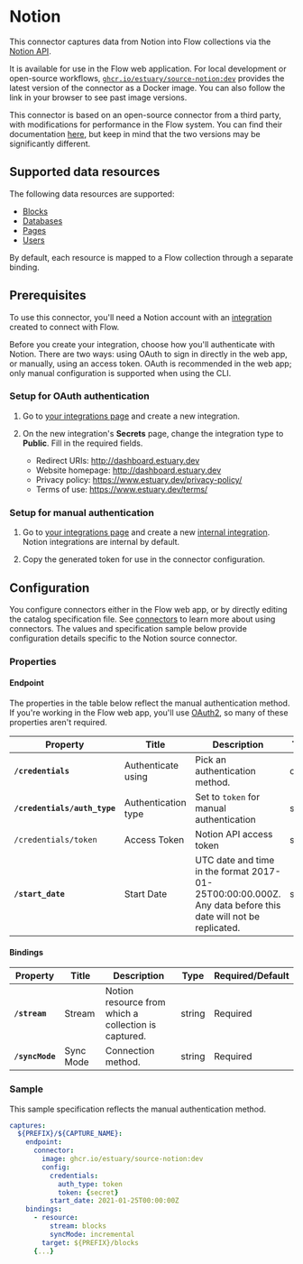 # Notion

This connector captures data from Notion into Flow collections via the [Notion API](https://developers.notion.com/reference/intro).

It is available for use in the Flow web application. For local development or open-source workflows, [`ghcr.io/estuary/source-notion:dev`](https://ghcr.io/estuary/source-notion:dev) provides the latest version of the connector as a Docker image. You can also follow the link in your browser to see past image versions.

This connector is based on an open-source connector from a third party, with modifications for performance in the Flow system.
You can find their documentation [here](https://docs.airbyte.com/integrations/sources/notion/),
but keep in mind that the two versions may be significantly different.

## Supported data resources

The following data resources are supported:

* [Blocks](https://developers.notion.com/reference/retrieve-a-block)
* [Databases](https://developers.notion.com/reference/retrieve-a-database)
* [Pages](https://developers.notion.com/reference/retrieve-a-page)
* [Users](https://developers.notion.com/reference/get-user)

By default, each resource is mapped to a Flow collection through a separate binding.

## Prerequisites

To use this connector, you'll need a Notion account with an [integration](https://developers.notion.com/docs/authorization) created to connect with Flow.

Before you create your integration, choose how you'll authenticate with Notion.
There are two ways: using OAuth to sign in directly in the web app,
or manually, using an access token.
OAuth is recommended in the web app; only manual configuration is supported when using the CLI.

### Setup for OAuth authentication

1. Go to [your integrations page](https://www.notion.so/my-integrations) and create a new integration.

2. On the new integration's **Secrets** page, change the integration type to **Public**. Fill in the required fields.

   * Redirect URIs: http://dashboard.estuary.dev
   * Website homepage: http://dashboard.estuary.dev
   * Privacy policy: https://www.estuary.dev/privacy-policy/
   * Terms of use: https://www.estuary.dev/terms/

### Setup for manual authentication

1. Go to [your integrations page](https://www.notion.so/my-integrations) and create a new [internal integration](https://developers.notion.com/docs/authorization#integration-types). Notion integrations are internal by default.

2. Copy the generated token for use in the connector configuration.

## Configuration

You configure connectors either in the Flow web app, or by directly editing the catalog specification file.
See [connectors](../../../concepts/connectors.md#using-connectors) to learn more about using connectors. The values and specification sample below provide configuration details specific to the Notion source connector.

### Properties

#### Endpoint

The properties in the table below reflect the manual authentication method.
If you're working in the Flow web app, you'll use [OAuth2](#setup-for-oauth-authentication),
so many of these properties aren't required.

| Property | Title | Description | Type | Required/Default |
|---|---|---|---|---|
| **`/credentials`** | Authenticate using | Pick an authentication method. | object | Required |
| **`/credentials/auth_type`** | Authentication type | Set to `token` for manual authentication | string | Required |
| `/credentials/token` | Access Token | Notion API access token | string | |
| **`/start_date`** | Start Date | UTC date and time in the format 2017-01-25T00:00:00.000Z. Any data before this date will not be replicated. | string | Required |

#### Bindings

| Property | Title | Description | Type | Required/Default |
|---|---|---|---|---|
| **`/stream`** | Stream | Notion resource from which a collection is captured. | string | Required |
| **`/syncMode`** | Sync Mode | Connection method. | string | Required |

### Sample

This sample specification reflects the manual authentication method.

```yaml
captures:
  ${PREFIX}/${CAPTURE_NAME}:
    endpoint:
      connector:
        image: ghcr.io/estuary/source-notion:dev
        config:
          credentials:
            auth_type: token
            token: {secret}
          start_date: 2021-01-25T00:00:00Z
    bindings:
      - resource:
          stream: blocks
          syncMode: incremental
        target: ${PREFIX}/blocks
      {...}
```
